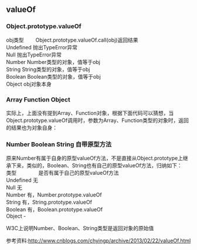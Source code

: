 ## valueOf
### Object.prototype.valueOf
obj类型　　 Object.prototype.valueOf.call(obj)返回结果  
Undefined   抛出TypeError异常  
Null    抛出TypeError异常  
Number  Number类型的对象，值等于obj  
String  String类型的对象，值等于obj  
Boolean Boolean类型的对象，值等于obj  
Object  obj对象本身  


### Array Function Object
实际上，上面没有提到Array、Function对象，根据下面代码可以猜想，当Object.prototype.valueOf调用时，参数为Array、Function类型的对象时，返回的结果也为对象自身：   
### Number Boolean String 自带原型方法
原来Number有属于自身的原型valueOf方法，不是直接从Object.prototype上继承下来，类似的，Boolean、String也有自己的原型valueOf方法，归纳如下：    
类型　　　　  是否有属于自己的原型valueOf方法  
Undefined   无  
Null    无  
Number  有，Number.prototype.valueOf  
String  有，String.prototype.valueOf  
Boolean 有，Boolean.prototype.valueOf  
Object  -   


W3C上说明Number、Boolean、String类型是返回对象的原始值  

参考资料:http://www.cnblogs.com/chyingp/archive/2013/02/22/valueOf.html